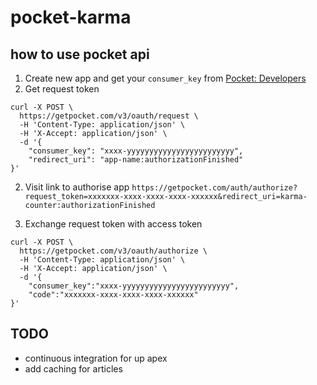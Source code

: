 # pocket-karma

## how to use pocket api 
1. Create new app and get your `consumer_key` from [Pocket: Developers](https://getpocket.com/developer/apps/) 
2. Get request token
```
curl -X POST \
  https://getpocket.com/v3/oauth/request \
  -H 'Content-Type: application/json' \
  -H 'X-Accept: application/json' \
  -d '{
	"consumer_key": "xxxx-yyyyyyyyyyyyyyyyyyyyyyyy",
	"redirect_uri": "app-name:authorizationFinished"
}'
```

2. Visit link to authorise app
`https://getpocket.com/auth/authorize?request_token=xxxxxxx-xxxx-xxxx-xxxx-xxxxxx&redirect_uri=karma-counter:authorizationFinished`

3. Exchange request token with access token
```
curl -X POST \
  https://getpocket.com/v3/oauth/authorize \
  -H 'Content-Type: application/json' \
  -H 'X-Accept: application/json' \
  -d '{
	"consumer_key":"xxxx-yyyyyyyyyyyyyyyyyyyyyyyy",
	"code":"xxxxxxx-xxxx-xxxx-xxxx-xxxxxx"
}'
```

## TODO 
- continuous integration for up apex
- add caching for articles
